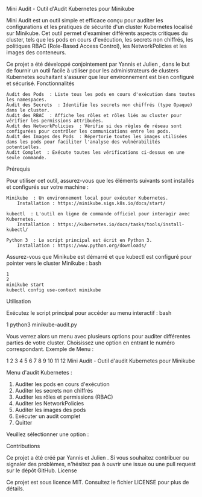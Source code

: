 Mini Audit - Outil d'Audit Kubernetes pour Minikube 

Mini Audit  est un outil simple et efficace conçu pour auditer les configurations et les pratiques de sécurité d'un cluster Kubernetes localisé sur Minikube. Cet outil permet d'examiner différents aspects critiques du cluster, tels que les pods en cours d'exécution, les secrets non chiffrés, les politiques RBAC (Role-Based Access Control), les NetworkPolicies et les images des conteneurs. 

Ce projet a été développé conjointement par Yannis  et Julien , dans le but de fournir un outil facile à utiliser pour les administrateurs de clusters Kubernetes souhaitant s'assurer que leur environnement est bien configuré et sécurisé. 
Fonctionnalités 

    Audit des Pods  : Liste tous les pods en cours d'exécution dans toutes les namespaces.
    Audit des Secrets  : Identifie les secrets non chiffrés (type Opaque) dans le cluster.
    Audit des RBAC  : Affiche les rôles et rôles liés au cluster pour vérifier les permissions attribuées.
    Audit des NetworkPolicies  : Vérifie si des règles de réseau sont configurées pour contrôler les communications entre les pods.
    Audit des Images des Pods  : Répertorie toutes les images utilisées dans les pods pour faciliter l'analyse des vulnérabilités potentielles.
    Audit Complet  : Exécute toutes les vérifications ci-dessus en une seule commande.
     

Prérequis 

Pour utiliser cet outil, assurez-vous que les éléments suivants sont installés et configurés sur votre machine : 

    Minikube  : Un environnement local pour exécuter Kubernetes.
        Installation : https://minikube.sigs.k8s.io/docs/start/ 
         
    kubectl  : L'outil en ligne de commande officiel pour interagir avec Kubernetes.
        Installation : https://kubernetes.io/docs/tasks/tools/install-kubectl/ 
         
    Python 3  : Le script principal est écrit en Python 3.
        Installation : https://www.python.org/downloads/ 
         

Assurez-vous que Minikube est démarré et que kubectl est configuré pour pointer vers le cluster Minikube : 
bash
 

     
    1
    2
    minikube start
    kubectl config use-context minikube
     
     
     

Utilisation 

Exécutez le script principal pour accéder au menu interactif : 
bash
 
 
1
python3 minikube-audit.py
 
 

Vous verrez alors un menu avec plusieurs options pour auditer différentes parties de votre cluster. Choisissez une option en entrant le numéro correspondant. 
Exemple de Menu : 
 
 
1
2
3
4
5
6
7
8
9
10
11
12
Mini Audit - Outil d'audit Kubernetes pour Minikube

Menu d'audit Kubernetes :
1. Auditer les pods en cours d'exécution
2. Auditer les secrets non chiffrés
3. Auditer les rôles et permissions (RBAC)
4. Auditer les NetworkPolicies
5. Auditer les images des pods
6. Exécuter un audit complet
0. Quitter

Veuillez sélectionner une option :
 
 
Contributions 

Ce projet a été créé par Yannis  et Julien . Si vous souhaitez contribuer ou signaler des problèmes, n'hésitez pas à ouvrir une issue ou une pull request sur le dépôt GitHub. 
License 

Ce projet est sous licence MIT. Consultez le fichier LICENSE  pour plus de détails. 
